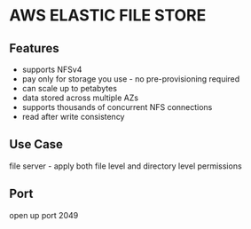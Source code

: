 # AWS ELASTIC FILE STORE

## Features
- supports NFSv4
- pay only for storage you use - no pre-provisioning required
- can scale up to petabytes
- data stored across multiple AZs
- supports thousands of concurrent NFS connections
- read after write consistency

## Use Case
file server - apply both file level and directory level permissions

## Port
open up port 2049
